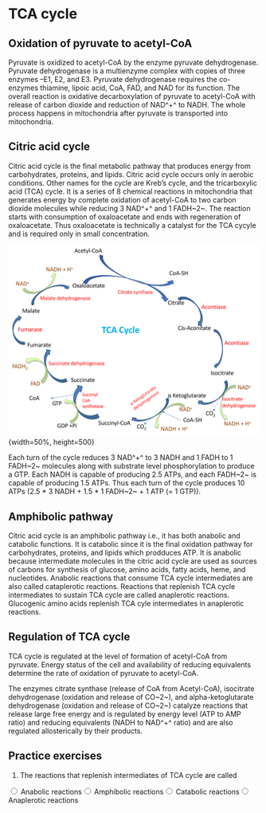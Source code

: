 # TCA cycle

## Oxidation of pyruvate to acetyl-CoA

Pyruvate is oxidized to acetyl-CoA by the enzyme pyruvate dehydrogenase. Pyruvate dehydrogenase is a multienzyme complex with copies of three enzymes –E1, E2, and E3. Pyruvate dehydrogenase requires the co-enzymes thiamine, lipoic acid, CoA, FAD, and NAD for its function. The overall reaction is oxidative decarboxylation of pyruvate to acetyl-CoA with release of carbon dioxide and reduction of NAD^+^ to NADH. The whole process happens in mitochondria after pyruvate is transported into mitochondria.

## Citric acid cycle

Citric acid cycle is the  final metabolic pathway that produces energy from carbohydrates, proteins, and lipids. Citric acid cycle occurs  only in aerobic  conditions. Other names for the cycle are Kreb’s cycle, and the tricarboxylic acid (TCA) cycle. It is a series of 8 chemical reactions in mitochondria that generates energy by complete oxidation of acetyl-CoA to two carbon dioxide molecules while reducing 3 NAD^+^ and 1 FADH~2~. The reaction starts with consumption of oxaloacetate and ends with regeneration of oxaloacetate. Thus oxaloacetate is technically a catalyst for the TCA cycyle and is required only in small concentration. 



![TCA cyle](Images/TCA.png){width=50%, height=500}


Each turn of the cycle reduces 3 NAD^+^ to 3 NADH and 1 FADH to 1 FADH~2~ molecules along with substrate level phosphorylation to produce a GTP. Each NADH is capable of producing 2.5 ATPs, and each FADH~2~ is capable of producing 1.5 ATPs. Thus each turn of the cycle produces 10 ATPs (2.5 * 3 NADH + 1.5 * 1 FADH~2~ + 1 ATP (= 1 GTP)).


## Amphibolic pathway

Citric acid cycle is an amphibolic pathway i.e., it has  both anabolic and catabolic functions. It is catabolic since it is the final oxidation pathway for  carbohydrates, proteins, and lipids which prodduces ATP. It is anabolic because intermediate molecules in the citric acid cycle are used as sources of carbons for synthesis of glucose, amino acids, fatty acids, heme, and nucleotides. Anabolic reactions that consume TCA cycle intermediates are also called cataplerotic reactions. Reactions that replenish TCA cycle intermediates to sustain TCA cycle are called anaplerotic reactions. Glucogenic amino acids replenish TCA cyle intermediates in anaplerotic reactions. 


## Regulation of TCA cycle

TCA cycle is regulated at the level of formation of acetyl-CoA from pyruvate. Energy status of the cell and availability of reducing equivalents determine the rate of oxidation of pyruvate to acetyl-CoA.

The enzymes citrate synthase (release of CoA from Acetyl-CoA), isocitrate dehydrogenase (oxidation and release of CO~2~), and alpha-ketoglutarate dehydrogenase (oxidation and release of CO~2~) catalyze reactions that release large free energy and is regulated by energy level (ATP to AMP ratio) and reducing equivalents (NADH to NAD^+^ ratio) and are also regulated allosterically by their products.

## Practice exercises

1. The reactions that replenish intermediates of TCA cycle are called


<div class='webex-radiogroup' id='radio_NXMDUBTRPK'><label><input type="radio" autocomplete="off" name="radio_NXMDUBTRPK" value=""></input> <span>Anabolic reactions</span></label><label><input type="radio" autocomplete="off" name="radio_NXMDUBTRPK" value=""></input> <span>Amphibolic reactions</span></label><label><input type="radio" autocomplete="off" name="radio_NXMDUBTRPK" value=""></input> <span>Catabolic reactions</span></label><label><input type="radio" autocomplete="off" name="radio_NXMDUBTRPK" value="answer"></input> <span>Anaplerotic reactions</span></label></div>












